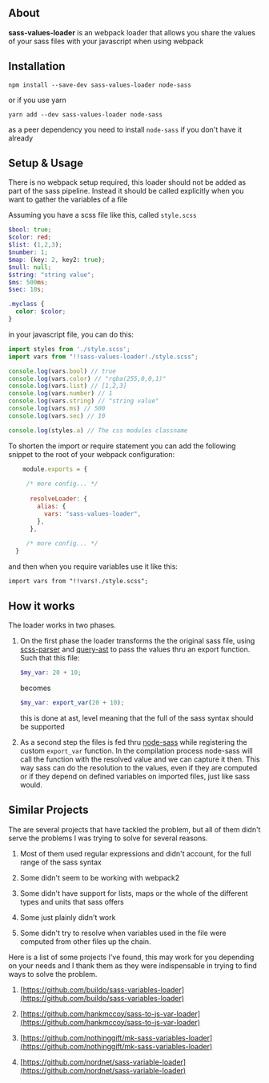 ## About

**sass-values-loader** is an webpack loader that allows you share the values of your sass files with your javascript when using webpack

## Installation

```
npm install --save-dev sass-values-loader node-sass
```

or if you use yarn

```
yarn add --dev sass-values-loader node-sass
```

as a peer dependency you need to install `node-sass` if you don't have it already

## Setup & Usage

There is no webpack setup required, this loader should not
be added as part of the sass pipeline. Instead it should be called explicitly when you want to gather the variables of a file

Assuming you have a scss file like this, called `style.scss`

```scss
$bool: true;
$color: red;
$list: (1,2,3);
$number: 1;
$map: (key: 2, key2: true);
$null: null;
$string: "string value";
$ms: 500ms;
$sec: 10s;

.myclass {
  color: $color;
}

```

in your javascript file, you can do this:

```js
import styles from './style.scss';
import vars from "!!sass-values-loader!./style.scss";

console.log(vars.bool) // true
console.log(vars.color) // "rgba(255,0,0,1)"
console.log(vars.list) // [1,2,3]
console.log(vars.number) // 1
console.log(vars.string) // "string value"
console.log(vars.ms) // 500
console.log(vars.sec) // 10

console.log(styles.a) // The css modules classname
```

To shorten the import or require statement you can add the following snippet to the root of your webpack configuration:

```js
	module.exports = {
	
     /* more config... */
	
	  resolveLoader: {
	    alias: {
	      vars: "sass-values-loader",
	    },
	  },
  
     /* more config... */
  }
```

and then when you require variables use it like this:

```
import vars from "!!vars!./style.scss";
```

## How it works

The loader works in two phases.  

1. On the first phase the loader transforms the
   the original sass file, using [scss-parser](https://www.npmjs.com/package/scss-parser) and [query-ast](https://www.npmjs.com/package/query-ast) to pass the values thru
   an export function. Such that this file:
   
   ```scss
   $my_var: 20 + 10;
   ```
   
   becomes
   
	```scss
   $my_var: export_var(20 + 10);
   ```
   
   this is done at ast, level meaning that the full of the
   sass syntax should be supported
   
2. As a second step the files is fed thru [node-sass](https://github.com/sass/node-sass) while registering the custom `export_var` function.  In the compilation process node-sass will call the function with the resolved value and we can capture it then.
	This way sass can do the resolution to the values,
	even if they are computed or if they depend on defined 	variables on imported files, just like sass would.

## Similar Projects
	
The are several projects that have tackled the problem, but all of them didn't serve the problems I was trying to solve for several reasons.

1. Most of them used regular expressions and didn't account, for the full range of the sass syntax

2. Some didn't seem to be working with webpack2

3. Some didn't have support for lists, maps or the whole of the different types and units that sass offers

4. Some just plainly didn't work

5. Some didn't try to resolve when variables used in the file were computed from other files up the chain.

Here is a list of some projects I've found, this may work for you depending on your needs and I thank them as they were indispensable in trying to find ways to solve the problem.
	
1. [https://github.com/buildo/sass-variables-loader](https://github.com/buildo/sass-variables-loader)

2. [https://github.com/hankmccoy/sass-to-js-var-loader](https://github.com/hankmccoy/sass-to-js-var-loader)

3. [https://github.com/nothinggift/mk-sass-variables-loader](https://github.com/nothinggift/mk-sass-variables-loader)

4. [https://github.com/nordnet/sass-variable-loader](https://github.com/nordnet/sass-variable-loader)

	






